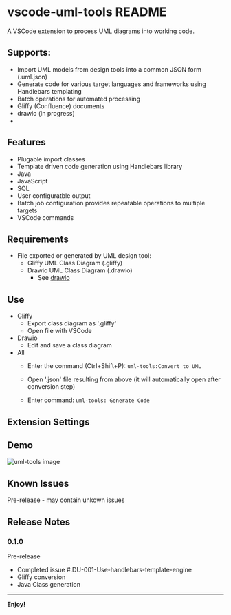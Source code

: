 # vscode-uml-tools README

A VSCode extension to process UML diagrams into working code. 

## Supports: 
* Import UML models from design tools into a common JSON form (.uml.json)
* Generate code for various target languages and frameworks using Handlebars templating
* Batch operations for automated processing
* Gliffy (Confluence) documents
* drawio (in progress) 
* 

## Features

* Plugable import classes
* Template driven code generation using Handlebars library
 * Java
 * JavaScript
 * SQL
 * User configuratble output
* Batch job configuration provides repeatable operations to multiple targets
* VSCode commands


## Requirements

* File exported or generated by UML design tool: 
  * Gliffy UML Class Diagram (.gliffy)
  * Drawio UML Class Diagram (.drawio)
    * See [drawio](https://marketplace.visualstudio.com/items?itemName=hediet.vscode-drawio)


## Use
* Gliffy
    * Export class diagram as '.gliffy'
    * Open file with VSCode
* Drawio
    * Edit and save a class diagram
* All
    * Enter the command (Ctrl+Shift+P):
`uml-tools:Convert to UML`

    * Open '.json' file resulting from above (it will automatically open after conversion step)
    * Enter command: 
`uml-tools: Generate Code`


## Extension Settings

## Demo
![uml-tools image](https://github.com/temecom/vscode-uml-tools/blob/main/images/MarketingModel.png)

## Known Issues

Pre-release - may contain unkown issues

## Release Notes

### 0.1.0

Pre-release

- Completed issue #.DU-001-Use-handlebars-template-engine
 - Gliffy conversion
 - Java Class generation


---

**Enjoy!**

